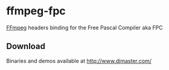 ffmpeg-fpc
==========
[FFmpeg](http://www.ffmpeg.org/) headers binding for the Free Pascal Compiler aka FPC

Download
--------
Binaries and demos available at http://www.djmaster.com/
